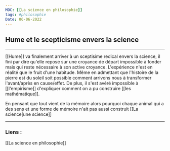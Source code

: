 ```yaml
---
MOC: [[La science en philosophie]]
tags: #philosophie
Date: 06-06-2022
---
```


## Hume et le scepticisme envers la science

---

[[Hume]] va finalement arriver à un sceptisime redical envers la science, il fini par dire qu'elle repose sur une croyance de départ impossible à fonder mais qui reste nécessaire à son active croyance. L'expérience n'est en réalité que le fruit d'une habitude. Même en admettant que l'histoire de la pierre est du soleil soit possible comment arrivons nous à transformer l'avant/après en cause/effet. De plus, il s'est avéré impossible à [[l'empirisme]] d'expliquer comment on a pu construire [[les mathématique]]. 

En pensant que tout vient de la mémoire alors pourquoi chaque animal qui a des sens et une forme de mémoire n'ait pas aussi construit [[La science|une science]] 

---
### Liens :

[[La science en philosophie]]